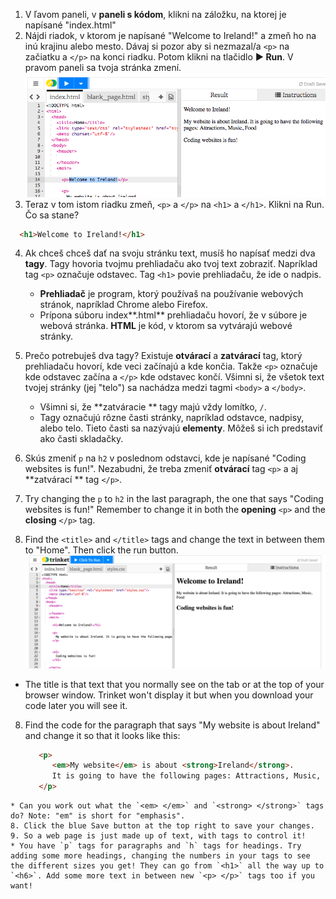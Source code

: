 1. V ľavom paneli, v **paneli s kódom**, klikni na záložku, na ktorej je napísané "index.html"
2. Nájdi riadok, v ktorom je napísané "Welcome to Ireland!" a zmeň ho na inú krajinu alebo mesto. Dávaj si pozor aby si nezmazal/a `<p>` na začiatku a `</p>` na konci riadku. Potom klikni na tlačidlo **► Run**. V pravom paneli sa tvoja stránka zmení. ![](assets/egFirstHtmlCodeRun.png)
3. Teraz v tom istom riadku zmeň, `<p>` a `</p>` na `<h1>` a `</h1>`. Klikni na Run. Čo sa stane?
  ```html
    <h1>Welcome to Ireland!</h1>
  ```
4. Ak chceš chceš dať na svoju stránku text, musíš ho napísať medzi dva **tagy**. Tagy hovoria tvojmu prehliadaču ako tvoj text zobraziť. Napríklad tag `<p>` označuje odstavec. Tag `<h1>` povie prehliadaču, že ide o nadpis.
   * **Prehliadač** je program, ktorý používaš na používanie webových stránok, napríklad Chrome alebo Firefox.
   * Prípona súboru index**.html** prehliadaču hovorí, že v súbore je webová stránka. **HTML** je kód, v ktorom sa vytvárajú webové stránky.
5. Prečo potrebuješ dva tagy? Existuje **otvárací** a **zatvárací** tag, ktorý prehliadaču hovorí, kde veci začínajú a kde končia. Takže `<p>` označuje kde odstavec začína a `</p>` kde odstavec končí. Všimni si, že všetok text tvojej stránky (jej "telo") sa nachádza medzi tagmi `<body>` a `</body>`.
   * Všimni si, že **zatváracie ** tagy majú vždy lomítko, `/`. 
   * Tagy označujú rôzne časti stránky, napríklad odstavce, nadpisy, alebo telo. Tieto časti sa nazývajú **elementy**. Môžeš si ich predstaviť ako časti skladačky.

6. Skús zmeniť `p` na `h2` v poslednom odstavci, kde je napísané "Coding websites is fun!". Nezabudni, že treba zmeniť **otvárací** tag `<p>` a aj **zatvárací ** tag `</p>`.
6. Try changing the `p` to `h2` in the last paragraph, the one that says "Coding websites is fun!" Remember to change it in both the **opening** `<p>` and the **closing** `</p>` tag.
7. Find the `<title>` and `</title>` tags and change the text in between them to "Home". Then click the run button. ![](assets/FirstTagsAndRun.png)
 * The title is that text that you normally see on the tab or at the top of your browser window. Trinket won't display it but when you download your code later you will see it.
8. Find the code for the paragraph that says "My website is about Ireland" and change it so that it looks like this:
   ```html
      <p>
         <em>My website</em> is about <strong>Ireland</strong>. 
         It is going to have the following pages: Attractions, Music, Food
      </p>
  ```
  * Can you work out what the `<em> </em>` and `<strong> </strong>` tags do? Note: "em" is short for "emphasis".
8. Click the blue Save button at the top right to save your changes.
9. So a web page is just made up of text, with tags to control it!
 * You have `p` tags for paragraphs and `h` tags for headings. Try adding some more headings, changing the numbers in your tags to see the different sizes you get! They can go from `<h1>` all the way up to `<h6>`. Add some more text in between new `<p> </p>` tags too if you want!






